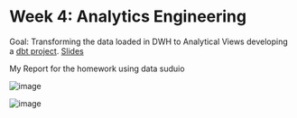 # Week 4: Analytics Engineering 
Goal: Transforming the data loaded in DWH to Analytical Views developing a [dbt project](taxi_rides_ny/README.md).
[Slides](https://docs.google.com/presentation/d/1xSll_jv0T8JF4rYZvLHfkJXYqUjPtThA/edit?usp=sharing&ouid=114544032874539580154&rtpof=true&sd=true)

My Report for the homework using data suduio


![image](https://user-images.githubusercontent.com/98602171/222963935-69324b5a-f95a-4fd6-9c12-aff5a0543d1c.png)


![image](https://user-images.githubusercontent.com/98602171/222963951-b9ead4a7-a228-4118-a466-7b5082a79e6a.png)
